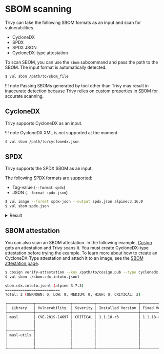 # SBOM scanning
Trivy can take the following SBOM formats as an input and scan for vulnerabilities.

- CycloneDX
- SPDX
- SPDX JSON
- CycloneDX-type attestation

To scan SBOM, you can use the `sbom` subcommand and pass the path to the SBOM.
The input format is automatically detected.

```bash
$ vul sbom /path/to/sbom_file
```

!!! note
    Passing SBOMs generated by tool other than Trivy may result in inaccurate detection 
    because Trivy relies on custom properties in SBOM for accurate scanning.

## CycloneDX
Trivy supports CycloneDX as an input.

!!! note
    CycloneDX XML is not supported at the moment.


```bash
$ vul sbom /path/to/cyclonedx.json
```

## SPDX
Trivy supports the SPDX SBOM as an input.

The following SPDX formats are supported:

- Tag-value (`--format spdx`)
- JSON (`--format spdx-json`)

```bash
$ vul image --format spdx-json --output spdx.json alpine:3.16.0
$ vul sbom spdx.json
```

<details>
<summary>Result</summary>

```
2022-09-15T21:32:27.168+0300    INFO    Vulnerability scanning is enabled
2022-09-15T21:32:27.169+0300    INFO    Detected SBOM format: spdx-json
2022-09-15T21:32:27.210+0300    INFO    Detected OS: alpine
2022-09-15T21:32:27.210+0300    INFO    Detecting Alpine vulnerabilities...
2022-09-15T21:32:27.211+0300    INFO    Number of language-specific files: 0

spdx.json (alpine 3.16.0)
=========================
Total: 5 (UNKNOWN: 0, LOW: 0, MEDIUM: 2, HIGH: 2, CRITICAL: 1)

┌──────────────┬────────────────┬──────────┬───────────────────┬───────────────┬────────────────────────────────────────────────────────────┐
│   Library    │ Vulnerability  │ Severity │ Installed Version │ Fixed Version │                           Title                            │
├──────────────┼────────────────┼──────────┼───────────────────┼───────────────┼────────────────────────────────────────────────────────────┤
│ busybox      │ CVE-2022-30065 │ HIGH     │ 1.35.0-r13        │ 1.35.0-r15    │ busybox: A use-after-free in Busybox's awk applet leads to │
│              │                │          │                   │               │ denial of service...                                       │
│              │                │          │                   │               │ https://avd.aquasec.com/nvd/cve-2022-30065                 │
├──────────────┼────────────────┼──────────┼───────────────────┼───────────────┼────────────────────────────────────────────────────────────┤
│ libcrypto1.1 │ CVE-2022-2097  │ MEDIUM   │ 1.1.1o-r0         │ 1.1.1q-r0     │ openssl: AES OCB fails to encrypt some bytes               │
│              │                │          │                   │               │ https://avd.aquasec.com/nvd/cve-2022-2097                  │
├──────────────┤                │          │                   │               │                                                            │
│ libssl1.1    │                │          │                   │               │                                                            │
│              │                │          │                   │               │                                                            │
├──────────────┼────────────────┼──────────┼───────────────────┼───────────────┼────────────────────────────────────────────────────────────┤
│ ssl_client   │ CVE-2022-30065 │ HIGH     │ 1.35.0-r13        │ 1.35.0-r15    │ busybox: A use-after-free in Busybox's awk applet leads to │
│              │                │          │                   │               │ denial of service...                                       │
│              │                │          │                   │               │ https://avd.aquasec.com/nvd/cve-2022-30065                 │
├──────────────┼────────────────┼──────────┼───────────────────┼───────────────┼────────────────────────────────────────────────────────────┤
│ zlib         │ CVE-2022-37434 │ CRITICAL │ 1.2.12-r1         │ 1.2.12-r2     │ zlib: a heap-based buffer over-read or buffer overflow in  │
│              │                │          │                   │               │ inflate in inflate.c...                                    │
│              │                │          │                   │               │ https://avd.aquasec.com/nvd/cve-2022-37434                 │
└──────────────┴────────────────┴──────────┴───────────────────┴───────────────┴────────────────────────────────────────────────────────────┘
```

</details>

## SBOM attestation

You can also scan an SBOM attestation.
In the following example, [Cosign](https://github.com/sigstore/cosign) gets an attestation and Trivy scans it.
You must create CycloneDX-type attestation before trying the example.
To learn more about how to create an CycloneDX-Type attestation and attach it to an image, see the [SBOM attestation page](../supply-chain/attestation/sbom.md#sign-with-a-local-key-pair).

```bash
$ cosign verify-attestation --key /path/to/cosign.pub --type cyclonedx <IMAGE> > sbom.cdx.intoto.jsonl
$ vul sbom ./sbom.cdx.intoto.jsonl

sbom.cdx.intoto.jsonl (alpine 3.7.3)
=========================
Total: 2 (UNKNOWN: 0, LOW: 0, MEDIUM: 0, HIGH: 0, CRITICAL: 2)

┌────────────┬────────────────┬──────────┬───────────────────┬───────────────┬──────────────────────────────────────────────────────────┐
│  Library   │ Vulnerability  │ Severity │ Installed Version │ Fixed Version │                          Title                           │
├────────────┼────────────────┼──────────┼───────────────────┼───────────────┼──────────────────────────────────────────────────────────┤
│ musl       │ CVE-2019-14697 │ CRITICAL │ 1.1.18-r3         │ 1.1.18-r4     │ musl libc through 1.1.23 has an x87 floating-point stack │
│            │                │          │                   │               │ adjustment im ......                                     │
│            │                │          │                   │               │ https://avd.aquasec.com/nvd/cve-2019-14697               │
├────────────┤                │          │                   │               │                                                          │
│ musl-utils │                │          │                   │               │                                                          │
│            │                │          │                   │               │                                                          │
│            │                │          │                   │               │                                                          │
└────────────┴────────────────┴──────────┴───────────────────┴───────────────┴──────────────────────────────────────────────────────────┘
```
